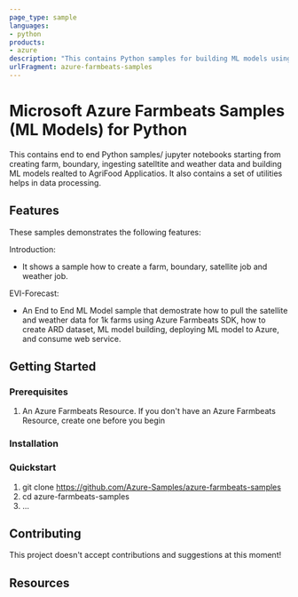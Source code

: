 ```yaml
---
page_type: sample
languages:
- python
products:
- azure
description: "This contains Python samples for building ML models using Azure Farmbeats python SDK."
urlFragment: azure-farmbeats-samples
---
```


# Microsoft Azure Farmbeats Samples (ML Models) for Python 

This contains end to end Python samples/ jupyter notebooks starting from creating farm, boundary, ingesting satelltite and weather data and building ML models realted to AgriFood Applicatios. It also contains a set of utilities helps in data processing.

## Features

These samples demonstrates the following features:

Introduction:
* It shows a sample how to create a farm, boundary, satellite job and weather job. 

EVI-Forecast:

* An End to End ML Model sample that demostrate how to pull the satellite and weather data for 1k farms using Azure Farmbeats SDK, how to create ARD dataset, ML model building, deploying ML model to Azure, and consume web service.


## Getting Started

### Prerequisites
1. An Azure Farmbeats Resource. If you don't have an Azure Farmbeats Resource, create one before you begin


### Installation


### Quickstart
1. git clone https://github.com/Azure-Samples/azure-farmbeats-samples
2. cd azure-farmbeats-samples
3. ...


## Contributing
This project doesn't accept contributions and suggestions at this moment!


## Resources